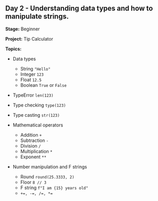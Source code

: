 ## Day 2 - Understanding data types and how to manipulate strings.

**Stage:** Beginner

**Project:** Tip Calculator

**Topics:**
* Data types
  - String ```"Hello"```
  - Integer ```123```
  - Float ```12.5```
  - Boolean ```True``` or ```False```

* TypeError ```len(123)```

* Type checking ```type(123)```

* Type casting ```str(123)```

* Mathematical operators
  - Addition ```+```
  - Subtraction ```-```
  - Division ```/```
  - Multiplication ```*```
  - Exponent ```**```
 
* Number manipulation and F strings
  - Round ```round(25.3333, 2)```
  - Floor ```8 // 3```
  - F string ```f"I am {15} years old"```
  - ```+=, -=, /=, *=```
